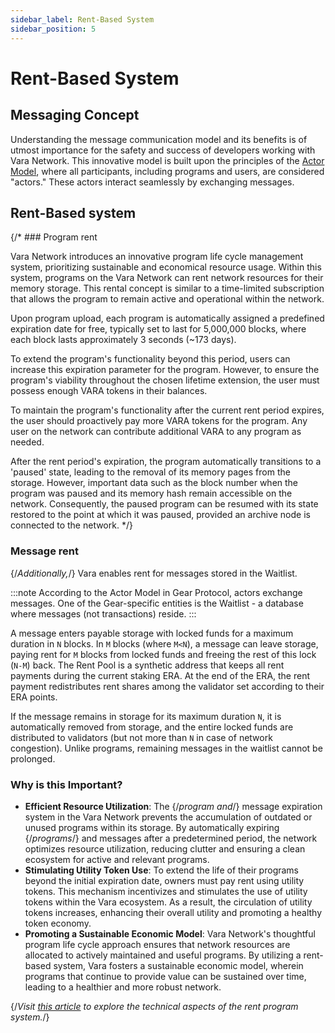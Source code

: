 ```yaml
---
sidebar_label: Rent-Based System
sidebar_position: 5
---
```


# Rent-Based System

## Messaging Concept

Understanding the message communication model and its benefits is of utmost importance for the safety and success of developers working with Vara Network. This innovative model is built upon the principles of the [Actor Model](/docs/about/technology/actor-model.md), where all participants, including programs and users, are considered "actors." These actors interact seamlessly by exchanging messages.

## Rent-Based system

{/* ### Program rent

Vara Network introduces an innovative program life cycle management system, prioritizing sustainable and economical resource usage. Within this system, programs on the Vara Network can rent network resources for their memory storage. This rental concept is similar to a time-limited subscription that allows the program to remain active and operational within the network.

Upon program upload, each program is automatically assigned a predefined expiration date for free, typically set to last for 5,000,000 blocks, where each block lasts approximately 3 seconds (~173 days).

To extend the program's functionality beyond this period, users can increase this expiration parameter for the program. However, to ensure the program's viability throughout the chosen lifetime extension, the user must possess enough VARA tokens in their balances.

To maintain the program's functionality after the current rent period expires, the user should proactively pay more VARA tokens for the program. Any user on the network can contribute additional VARA to any program as needed.

After the rent period's expiration, the program automatically transitions to a 'paused' state, leading to the removal of its memory pages from the storage. However, important data such as the block number when the program was paused and its memory hash remain accessible on the network. Consequently, the paused program can be resumed with its state restored to the point at which it was paused, provided an archive node is connected to the network.
*/}

### Message rent

{/*Additionally,*/} Vara enables rent for messages stored in the Waitlist.

:::note 
According to the Actor Model in Gear Protocol, actors exchange messages. One of the Gear-specific entities is the Waitlist - a database where messages (not transactions) reside.
:::

A message enters payable storage with locked funds for a maximum duration in `N` blocks. In `M` blocks (where `M<N`), a message can leave storage, paying rent for `M` blocks from locked funds and freeing the rest of this lock (`N-M`) back. The Rent Pool is a synthetic address that keeps all rent payments during the current staking ERA. At the end of the ERA, the rent payment redistributes rent shares among the validator set according to their ERA points.

If the message remains in storage for its maximum duration `N`, it is automatically removed from storage, and the entire locked funds are distributed to validators (but not more than `N` in case of network congestion). Unlike programs, remaining messages in the waitlist cannot be prolonged.

### Why is this Important?

- **Efficient Resource Utilization**: The {/*program and*/} message expiration system in the Vara Network prevents the accumulation of outdated or unused programs within its storage. By automatically expiring {/*programs*/} and messages after a predetermined period, the network optimizes resource utilization, reducing clutter and ensuring a clean ecosystem for active and relevant programs.
- **Stimulating Utility Token Use**: To extend the life of their programs beyond the initial expiration date, owners must pay rent using utility tokens. This mechanism incentivizes and stimulates the use of utility tokens within the Vara ecosystem. As a result, the circulation of utility tokens increases, enhancing their overall utility and promoting a healthy token economy.
- **Promoting a Sustainable Economic Model**: Vara Network's thoughtful program life cycle approach ensures that network resources are allocated to actively maintained and useful programs. By utilizing a rent-based system, Vara fosters a sustainable economic model, wherein programs that continue to provide value can be sustained over time, leading to a healthier and more robust network.

{/*Visit [this article](/docs/build/rent-system/) to explore the technical aspects of the rent program system.*/}